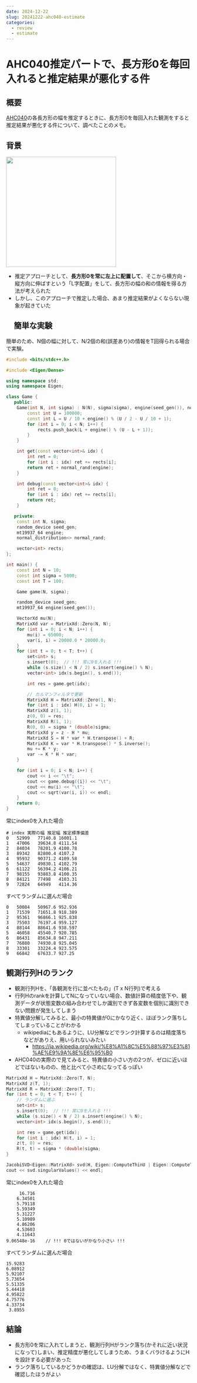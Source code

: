 ```yaml
---
date: 2024-12-22
slug: 20241222-ahc040-estimate
categories:
  - review
  - estimate
---
```

# AHC040推定パートで、長方形0を毎回入れると推定結果が悪化する件

## 概要

[AHC040](../../ContestMemo/ahc040.md)の各長方形の幅を推定するときに、長方形0を毎回入れた観測をすると推定結果が悪化する件について、調べたことのメモ。

<!-- more -->

## 背景

<img src="/AtCoderHeuristicContestMemo/imgs/20241222_ahc040_estimate_1.png" width=300>

- 推定アプローチとして、**長方形0を常に左上に配置して**、そこから横方向・縦方向に伸ばすという「L字配置」をして、長方形の幅の和の情報を得る方法が考えられた
- しかし、このアプローチで推定した場合、あまり推定結果がよくならない現象が起きていた

## 　簡単な実験

簡単のため、N個の幅に対して、N/2個の和(誤差あり)の情報をT回得られる場合で実験。

```cpp
#include <bits/stdc++.h>

#include <Eigen/Dense>

using namespace std;
using namespace Eigen;

class Game {
   public:
    Game(int N, int sigma) : N(N), sigma(sigma), engine(seed_gen()), normal_rand(0, sigma) {
        const int U = 100000;
        const int L = U / 10 + engine() % (U / 2 - U / 10 + 1);
        for (int i = 0; i < N; i++) {
            rects.push_back(L + engine() % (U - L + 1));
        }
    }

    int get(const vector<int>& idx) {
        int ret = 0;
        for (int i : idx) ret += rects[i];
        return ret + normal_rand(engine);
    }

    int debug(const vector<int>& idx) {
        int ret = 0;
        for (int i : idx) ret += rects[i];
        return ret;
    }

   private:
    const int N, sigma;
    random_device seed_gen;
    mt19937_64 engine;
    normal_distribution<> normal_rand;

    vector<int> rects;
};

int main() {
    const int N = 10;
    const int sigma = 5000;
    const int T = 100;

    Game game(N, sigma);

    random_device seed_gen;
    mt19937_64 engine(seed_gen());

    VectorXd mu(N);
    MatrixXd var = MatrixXd::Zero(N, N);
    for (int i = 0; i < N; i++) {
        mu(i) = 65000;
        var(i, i) = 20000.0 * 20000.0;
    }
    for (int t = 0; t < T; t++) {
        set<int> s;
        s.insert(0);  // !!! 常に0を入れる !!!
        while (s.size() < N / 2) s.insert(engine() % N);
        vector<int> idx(s.begin(), s.end());

        int res = game.get(idx);

        // カルマンフィルタで更新
        MatrixXd H = MatrixXd::Zero(1, N);
        for (int i : idx) H(0, i) = 1;
        MatrixXd z(1, 1);
        z(0, 0) = res;
        MatrixXd R(1, 1);
        R(0, 0) = sigma * (double)sigma;
        MatrixXd y = z - H * mu;
        MatrixXd S = H * var * H.transpose() + R;
        MatrixXd K = var * H.transpose() * S.inverse();
        mu += K * y;
        var -= K * H * var;
    }

    for (int i = 0; i < N; i++) {
        cout << i << "\t";
        cout << game.debug({i}) << "\t";
        cout << mu(i) << "\t";
        cout << sqrt(var(i, i)) << endl;
    }
    return 0;
}
```

常にindex0を入れた場合
```
# index 実際の幅 推定幅 推定標準偏差
0	52999	77140.8	16001.1
1	47006	39634.8	4111.54
2	84034	78201.9	4100.78
3	89342	82800.4	4107.2
4	95932	90371.2	4109.58
5	54637	49830.1	4102.79
6	61122	56394.2	4106.21
7	98155	93883.8	4100.35
8	84121	77498	4103.31
9	72824	64949	4114.36
```

すべてランダムに選んだ場合
```
0	50084	50967.6	952.936
1	71539	71651.8	918.389
2	95361	96866.1	925.838
3	75503	76197.4	959.127
4	88144	88641.6	938.597
5	46058	45540.7	920.785
6	86431	85634.8	947.211
7	76880	74930.8	925.045
8	33301	33224.4	923.575
9	66842	67633.7	927.25
```

## 観測行列Hのランク

- 観測行列Hを、「各観測を行に並べたもの」(T x N行列)で考える
- 行列Hのrankを計算してNになっていない場合、数値計算の精度低下や、観測データが状態変数の組み合わせでしか識別できず各変数を個別に識別できない問題が発生してしまう
- 特異値分解してみると、最小の特異値が0にかなり近く、ほぼランク落ちしてしまっていることがわかる
  - wikipediaにもあるように、LU分解などでランク計算するのは精度落ちなどがありえ、用いられないみたい
    - https://ja.wikipedia.org/wiki/%E8%A1%8C%E5%88%97%E3%81%AE%E9%9A%8E%E6%95%B0
- AHC040の実際ので見てみると、特異値の小さい方の2つが、ゼロに近いほどではないものの、他と比べて小さめになってるっぽい

```cpp
MatrixXd H = MatrixXd::Zero(T, N);
MatrixXd z(T, 1);
MatrixXd R = MatrixXd::Zero(T, T);
for (int t = 0; t < T; t++) {
    // ランダムに選ぶ
    set<int> s;
    s.insert(0);  // !!! 常に0を入れる !!!
    while (s.size() < N / 2) s.insert(engine() % N);
    vector<int> idx(s.begin(), s.end());

    int res = game.get(idx);
    for (int i : idx) H(t, i) = 1;
    z(t, 0) = res;
    R(t, t) = sigma * (double)sigma;
}

JacobiSVD<Eigen::MatrixXd> svd(H, Eigen::ComputeThinU | Eigen::ComputeThinV);
cout << svd.singularValues() << endl;
```

常にindex0を入れた場合
```
     16.716
    6.34501
    5.79118
    5.59349
    5.31227
    5.10989
    4.86206
    4.53603
    4.11643
9.06548e-16    // !!! 0ではないがかなり小さい !!!
```

すべてランダムに選んだ場合
```
15.9283
6.08912
5.92107
5.73654
5.51335
5.44418
4.95822
4.75776
4.33734
 3.8955
```

## 結論

- 長方形0を常に入れてしまうと、観測行列Hがランク落ち(かそれに近い状況になって)しまい、推定精度が悪化してしまうため、うまくバラけるようにHを設計する必要があった
- ランク落ちしているかどうかの確認は、LU分解ではなく、特異値分解などで確認したほうがよい

